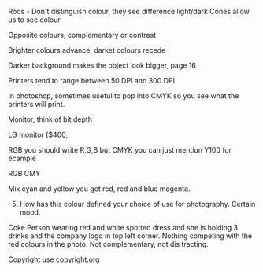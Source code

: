 Rods - Don't distinguish colour, they see difference light/dark
Cones allow us to see colour

Opposite colours, complementary or contrast

Brighter colours advance, darket colours recede

Darker background makes the object look bigger, page 16

Printers tend to range between 50 DPI and 300 DPI

In photoshop, sometimes useful to pop into CMYK so you see what the printers will print.

Monitor, think of bit depth

LG monitor ($400, 

RGB you should write R,G,B but CMYK you can just mention Y100 for ecample

RGB
CMY

Mix cyan and yellow you get red, red and blue magenta.

5. How has this colour defined your choice of use for photography. Certain mood.

Coke
Person wearing red and white spotted dress and she is holding 3 drinks and the company logo in top left corner. Nothing competing with the red colours in the photo. Not complementary, not dis
tracting.

Copyright use copyright.org

